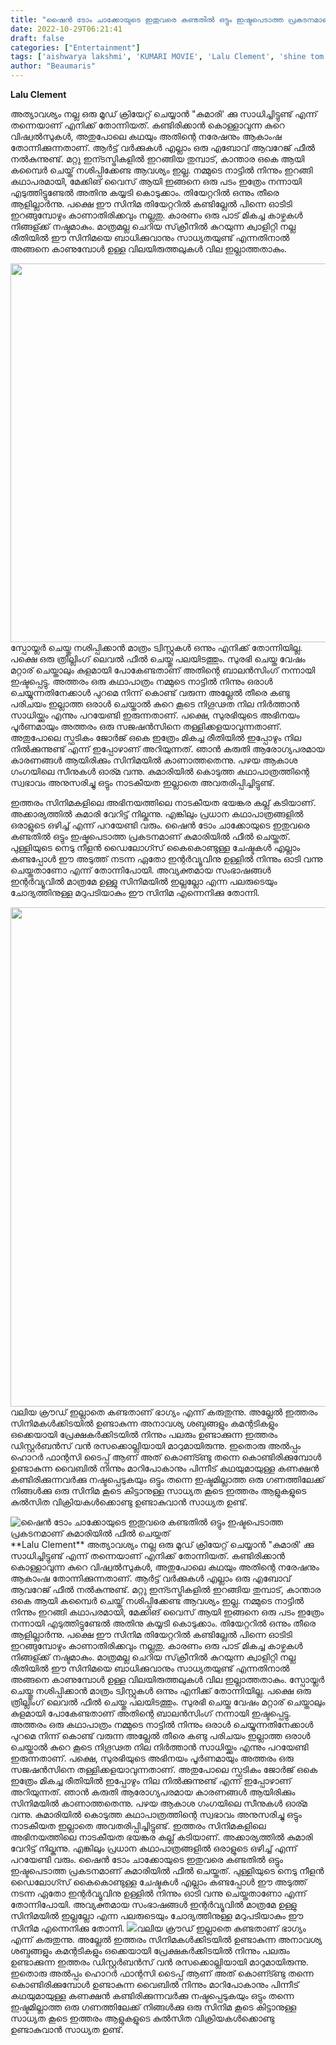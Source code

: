 ```yaml
---
title: "ഷൈൻ ടോം ചാക്കോയുടെ ഇതുവരെ കണ്ടതിൽ ഒട്ടും ഇഷ്ടപെടാത്ത പ്രകടനമാണ് കുമാരിയിൽ ഫീൽ ചെയ്തത്"
date: 2022-10-29T06:21:41
draft: false
categories: ["Entertainment"]
tags: ['aishwarya lakshmi', 'KUMARI MOVIE', 'Lalu Clement', 'shine tom chacko']
author: "Beaumaris"
---
```


<strong>Lalu Clement </strong>

അത്യാവശ്യം നല്ല ഒരു മൂഡ് ക്രിയേറ്റ് ചെയ്യാൻ "കുമാരി' ക്കു സാധിച്ചിട്ടുണ്ട് എന്ന് തന്നെയാണ് എനിക്ക് തോന്നിയത്. കണ്ടിരിക്കാൻ കൊള്ളാവുന്ന കുറെ വിഷ്വൽസുകൾ, അതുപോലെ കഥയും അതിന്റെ നരേഷനും ആകാംഷ തോന്നിക്കുന്നതാണ്. ആർട്ട് വർക്കുകൾ എല്ലാം ഒരു എബോവ് ആവറേജ് ഫീൽ നൽകുന്നുണ്ട്. മറ്റു ഇന്ടസ്ട്രികളിൽ ഇറങ്ങിയ തുമ്പാട്, കാന്താര ഒകെ ആയി കമ്പൈർ ചെയ്ത് നശിപ്പിക്കേണ്ട ആവശ്യം ഇല്ല. നമ്മുടെ നാട്ടിൽ നിന്നും ഇറങ്ങി കഥാപരമായി, മേക്കിങ് വൈസ് ആയി ഇങ്ങനെ ഒരു പടം ഇത്രേം നന്നായി എടുത്തിട്ടുണ്ടേൽ അതിനു കയ്യടി കൊടുക്കാം. തിയേറ്ററിൽ ഒന്നും തീരെ ആളില്ലാർന്നു. പക്ഷെ ഈ സിനിമ തിയേറ്ററിൽ കണ്ടില്ലേൽ പിന്നെ ഓടിടി ഇറങ്ങുമ്പോഴും കാണാതിരിക്കവും നല്ലതു. കാരണം ഒരു പാട് മികച്ച കാഴ്ചകൾ നിങ്ങള്ക്ക് നഷ്ടമാകും. മാത്രമല്ല ചെറിയ സ്‌ക്രീനിൽ കുറയുന്ന ക്വാളിറ്റി നല്ല രീതിയിൽ ഈ സിനിമയെ ബാധിക്കുവാനും സാധ്യതയുണ്ട് എന്നതിനാൽ അങ്ങനെ കാണുമ്പോൾ ഉള്ള വിലയിരുത്തലുകൾ വില ഇല്ലാത്തതാകും.

<img class="size-full wp-image-356667 aligncenter" src="https://cdn.boolokam.com/articles/2022/11/img_6378b5da5faf5." alt="" width="1080" height="606" />സ്പോയ്ലർ ചെയ്തു നശിപ്പിക്കാൻ മാത്രം ട്വിസ്റ്റുകൾ ഒന്നും എനിക്ക് തോന്നിയില്ല. പക്ഷെ ഒരു ത്രില്ലിംഗ് ലെവൽ ഫീൽ ചെയ്തു പലയിടത്തും. സുരഭി ചെയ്ത വേഷം മറ്റാര് ചെയ്താലും കുളമായി പോകേണ്ടതാണ് അതിന്റെ ബാലൻസിംഗ് നന്നായി ഇഷ്ടപ്പെട്ടു. അത്തരം ഒരു കഥാപാത്രം നമ്മുടെ നാട്ടിൽ നിന്നും ഒരാൾ ചെയ്യുന്നതിനേക്കാൾ പുറമെ നിന്ന് കൊണ്ട് വരുന്ന അല്ലേൽ തീരെ കണ്ടു പരിചയം ഇല്ലാത്ത ഒരാൾ ചെയ്താൽ കുറെ കൂടെ നിഗൂഢത നില നിർത്താൻ സാധിയ്ക്കും എന്നും പറയേണ്ടി ഇരുന്നതാണ്. പക്ഷെ, സുരഭിയുടെ അഭിനയം പൂർണമായും അത്തരം ഒരു സജഷൻസിനെ തള്ളിക്കളയാവുന്നതാണ്. അതുപോലെ സ്ഫടികം ജോർജ് ഒകെ ഇത്രേം മികച്ച രീതിയിൽ ഇപ്പോഴും നില നിൽക്കുന്നുണ്ട് എന്ന് ഇപ്പോഴാണ് അറിയുന്നത്. ഞാൻ കരുതി ആരോഗ്യപരമായ കാരണങ്ങൾ ആയിരിക്കും സിനിമയിൽ കാണാത്തതെന്നു. പഴയ ആകാശ ഗംഗയിലെ സീനുകൾ ഓര്മ വന്നു. കുമാരിയിൽ കൊടുത്ത കഥാപാത്രത്തിന്റെ സ്വഭാവം അനുസരിച്ചു ഒട്ടും നാടകീയത ഇല്ലാതെ അവതരിപ്പിച്ചിട്ടുണ്ട്.

ഇത്തരം സിനിമകളിലെ അഭിനയത്തിലെ നാടകീയത ഭയങ്കര കല്ല് കടിയാണ്. അക്കാര്യത്തിൽ കുമാരി വേറിട്ട് നില്കുന്നു. എങ്കിലും പ്രധാന കഥാപാത്രങ്ങളിൽ ഒരാളുടെ ഒഴിച്ച് എന്ന് പറയേണ്ടി വരും. ഷൈൻ ടോം ചാക്കോയുടെ ഇതുവരെ കണ്ടതിൽ ഒട്ടും ഇഷ്ടപെടാത്ത പ്രകടനമാണ് കുമാരിയിൽ ഫീൽ ചെയ്തത്. പുള്ളിയുടെ നെടു നീളൻ ഡൈലോഗ്സ് കൈകൊണ്ടുള്ള ചേഷ്ടകൾ എല്ലാം കണ്ടപ്പോൾ ഈ അടുത്ത് നടന്ന ഏതോ ഇന്റർവ്യൂവിനു ഉള്ളിൽ നിന്നും ഓടി വന്നു ചെയ്തതാണോ എന്ന് തോന്നിപോയി. അവ്യക്തമായ സംഭാഷങ്ങൾ ഇന്റർവ്യൂവിൽ മാത്രമേ ഉള്ളു സിനിമയിൽ ഇല്ലല്ലോ എന്ന പലരുടെയും ചോദ്യത്തിനുള്ള മറുപടിയാകും ഈ സിനിമ എന്നെനിക്കു തോന്നി.

<img class="size-full wp-image-356668 aligncenter" src="https://cdn.boolokam.com/articles/2022/11/dbdegeg.jpg" alt="" width="1200" height="799" />വലിയ ക്രൗഡ് ഇല്ലാതെ കണ്ടതാണ് ഭാഗ്യം എന്ന് കരുതുന്നു. അല്ലേൽ ഇത്തരം സിനിമകൾക്കിടയിൽ ഉണ്ടാകുന്ന അനാവശ്യ ശബ്ദങ്ങളും കമന്റടികളും ഒക്കെയായി പ്രേക്ഷകർക്കിടയിൽ നിന്നും പലരും ഉണ്ടാക്കുന്ന ഇത്തരം ഡിസ്റ്റർബൻസ് വൻ രസക്കൊല്ലിയായി മാറുമായിരുന്നു. ഇതൊരു അൽപ്പം ഹൊറർ ഫാന്റസി ടൈപ്പ് ആണ് അത് കൊണ്ട്ണ്ടു തന്നെ കൊണ്ടിരിക്കുമ്പോൾ ഉണ്ടാകുന്ന വൈബിൽ നിന്നും മാറിപോകാനും പിന്നീട് കഥയുമായുള്ള കണക്ഷൻ കണ്ടിരിക്കുന്നവർക്കു നഷ്ടപ്പെടുകയും ഒട്ടും തന്നെ ഇഷ്ടമില്ലാത്ത ഒരു ഗണത്തിലേക്ക് നിങ്ങൾക്കു ഒരു സിനിമ കൂടെ കിട്ടാനുള്ള സാധ്യത കൂടെ ഇത്തരം ആളുകളുടെ കുൽസിത വിക്രിയകൾക്കൊണ്ടു ഉണ്ടാകുവാൻ സാധ്യത ഉണ്ട്.


![ഷൈൻ ടോം ചാക്കോയുടെ ഇതുവരെ കണ്ടതിൽ ഒട്ടും ഇഷ്ടപെടാത്ത പ്രകടനമാണ് കുമാരിയിൽ ഫീൽ ചെയ്തത്](https://cdn.boolokam.com/articles/2022/11/img_6378b5da5faf5.)**Lalu Clement** അത്യാവശ്യം നല്ല ഒരു മൂഡ് ക്രിയേറ്റ് ചെയ്യാൻ "കുമാരി' ക്കു സാധിച്ചിട്ടുണ്ട് എന്ന് തന്നെയാണ് എനിക്ക് തോന്നിയത്. കണ്ടിരിക്കാൻ കൊള്ളാവുന്ന കുറെ വിഷ്വൽസുകൾ, അതുപോലെ കഥയും അതിന്റെ നരേഷനും ആകാംഷ തോന്നിക്കുന്നതാണ്. ആർട്ട് വർക്കുകൾ എല്ലാം ഒരു എബോവ് ആവറേജ് ഫീൽ നൽകുന്നുണ്ട്. മറ്റു ഇന്ടസ്ട്രികളിൽ ഇറങ്ങിയ തുമ്പാട്, കാന്താര ഒകെ ആയി കമ്പൈർ ചെയ്ത് നശിപ്പിക്കേണ്ട ആവശ്യം ഇല്ല. നമ്മുടെ നാട്ടിൽ നിന്നും ഇറങ്ങി കഥാപരമായി, മേക്കിങ് വൈസ് ആയി ഇങ്ങനെ ഒരു പടം ഇത്രേം നന്നായി എടുത്തിട്ടുണ്ടേൽ അതിനു കയ്യടി കൊടുക്കാം. തിയേറ്ററിൽ ഒന്നും തീരെ ആളില്ലാർന്നു. പക്ഷെ ഈ സിനിമ തിയേറ്ററിൽ കണ്ടില്ലേൽ പിന്നെ ഓടിടി ഇറങ്ങുമ്പോഴും കാണാതിരിക്കവും നല്ലതു. കാരണം ഒരു പാട് മികച്ച കാഴ്ചകൾ നിങ്ങള്ക്ക് നഷ്ടമാകും. മാത്രമല്ല ചെറിയ സ്‌ക്രീനിൽ കുറയുന്ന ക്വാളിറ്റി നല്ല രീതിയിൽ ഈ സിനിമയെ ബാധിക്കുവാനും സാധ്യതയുണ്ട് എന്നതിനാൽ അങ്ങനെ കാണുമ്പോൾ ഉള്ള വിലയിരുത്തലുകൾ വില ഇല്ലാത്തതാകും. സ്പോയ്ലർ ചെയ്തു നശിപ്പിക്കാൻ മാത്രം ട്വിസ്റ്റുകൾ ഒന്നും എനിക്ക് തോന്നിയില്ല. പക്ഷെ ഒരു ത്രില്ലിംഗ് ലെവൽ ഫീൽ ചെയ്തു പലയിടത്തും. സുരഭി ചെയ്ത വേഷം മറ്റാര് ചെയ്താലും കുളമായി പോകേണ്ടതാണ് അതിന്റെ ബാലൻസിംഗ് നന്നായി ഇഷ്ടപ്പെട്ടു. അത്തരം ഒരു കഥാപാത്രം നമ്മുടെ നാട്ടിൽ നിന്നും ഒരാൾ ചെയ്യുന്നതിനേക്കാൾ പുറമെ നിന്ന് കൊണ്ട് വരുന്ന അല്ലേൽ തീരെ കണ്ടു പരിചയം ഇല്ലാത്ത ഒരാൾ ചെയ്താൽ കുറെ കൂടെ നിഗൂഢത നില നിർത്താൻ സാധിയ്ക്കും എന്നും പറയേണ്ടി ഇരുന്നതാണ്. പക്ഷെ, സുരഭിയുടെ അഭിനയം പൂർണമായും അത്തരം ഒരു സജഷൻസിനെ തള്ളിക്കളയാവുന്നതാണ്. അതുപോലെ സ്ഫടികം ജോർജ് ഒകെ ഇത്രേം മികച്ച രീതിയിൽ ഇപ്പോഴും നില നിൽക്കുന്നുണ്ട് എന്ന് ഇപ്പോഴാണ് അറിയുന്നത്. ഞാൻ കരുതി ആരോഗ്യപരമായ കാരണങ്ങൾ ആയിരിക്കും സിനിമയിൽ കാണാത്തതെന്നു. പഴയ ആകാശ ഗംഗയിലെ സീനുകൾ ഓര്മ വന്നു. കുമാരിയിൽ കൊടുത്ത കഥാപാത്രത്തിന്റെ സ്വഭാവം അനുസരിച്ചു ഒട്ടും നാടകീയത ഇല്ലാതെ അവതരിപ്പിച്ചിട്ടുണ്ട്. ഇത്തരം സിനിമകളിലെ അഭിനയത്തിലെ നാടകീയത ഭയങ്കര കല്ല് കടിയാണ്. അക്കാര്യത്തിൽ കുമാരി വേറിട്ട് നില്കുന്നു. എങ്കിലും പ്രധാന കഥാപാത്രങ്ങളിൽ ഒരാളുടെ ഒഴിച്ച് എന്ന് പറയേണ്ടി വരും. ഷൈൻ ടോം ചാക്കോയുടെ ഇതുവരെ കണ്ടതിൽ ഒട്ടും ഇഷ്ടപെടാത്ത പ്രകടനമാണ് കുമാരിയിൽ ഫീൽ ചെയ്തത്. പുള്ളിയുടെ നെടു നീളൻ ഡൈലോഗ്സ് കൈകൊണ്ടുള്ള ചേഷ്ടകൾ എല്ലാം കണ്ടപ്പോൾ ഈ അടുത്ത് നടന്ന ഏതോ ഇന്റർവ്യൂവിനു ഉള്ളിൽ നിന്നും ഓടി വന്നു ചെയ്തതാണോ എന്ന് തോന്നിപോയി. അവ്യക്തമായ സംഭാഷങ്ങൾ ഇന്റർവ്യൂവിൽ മാത്രമേ ഉള്ളു സിനിമയിൽ ഇല്ലല്ലോ എന്ന പലരുടെയും ചോദ്യത്തിനുള്ള മറുപടിയാകും ഈ സിനിമ എന്നെനിക്കു തോന്നി. ![](https://cdn.boolokam.com/articles/2022/11/dbdegeg.jpg)വലിയ ക്രൗഡ് ഇല്ലാതെ കണ്ടതാണ് ഭാഗ്യം എന്ന് കരുതുന്നു. അല്ലേൽ ഇത്തരം സിനിമകൾക്കിടയിൽ ഉണ്ടാകുന്ന അനാവശ്യ ശബ്ദങ്ങളും കമന്റടികളും ഒക്കെയായി പ്രേക്ഷകർക്കിടയിൽ നിന്നും പലരും ഉണ്ടാക്കുന്ന ഇത്തരം ഡിസ്റ്റർബൻസ് വൻ രസക്കൊല്ലിയായി മാറുമായിരുന്നു. ഇതൊരു അൽപ്പം ഹൊറർ ഫാന്റസി ടൈപ്പ് ആണ് അത് കൊണ്ട്ണ്ടു തന്നെ കൊണ്ടിരിക്കുമ്പോൾ ഉണ്ടാകുന്ന വൈബിൽ നിന്നും മാറിപോകാനും പിന്നീട് കഥയുമായുള്ള കണക്ഷൻ കണ്ടിരിക്കുന്നവർക്കു നഷ്ടപ്പെടുകയും ഒട്ടും തന്നെ ഇഷ്ടമില്ലാത്ത ഒരു ഗണത്തിലേക്ക് നിങ്ങൾക്കു ഒരു സിനിമ കൂടെ കിട്ടാനുള്ള സാധ്യത കൂടെ ഇത്തരം ആളുകളുടെ കുൽസിത വിക്രിയകൾക്കൊണ്ടു ഉണ്ടാകുവാൻ സാധ്യത ഉണ്ട്.
